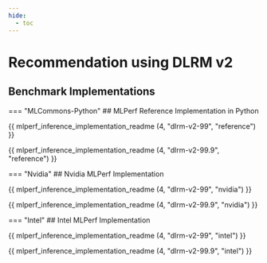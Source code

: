 ```yaml
---
hide:
  - toc
---
```


# Recommendation using DLRM v2


## Benchmark Implementations
=== "MLCommons-Python"
    ## MLPerf Reference Implementation in Python

{{ mlperf_inference_implementation_readme (4, "dlrm-v2-99", "reference") }}

{{ mlperf_inference_implementation_readme (4, "dlrm-v2-99.9", "reference") }}

=== "Nvidia"
    ## Nvidia MLPerf Implementation

{{ mlperf_inference_implementation_readme (4, "dlrm-v2-99", "nvidia") }}

{{ mlperf_inference_implementation_readme (4, "dlrm-v2-99.9", "nvidia") }}

=== "Intel"
    ## Intel MLPerf Implementation
    
{{ mlperf_inference_implementation_readme (4, "dlrm-v2-99", "intel") }}

{{ mlperf_inference_implementation_readme (4, "dlrm-v2-99.9", "intel") }}
